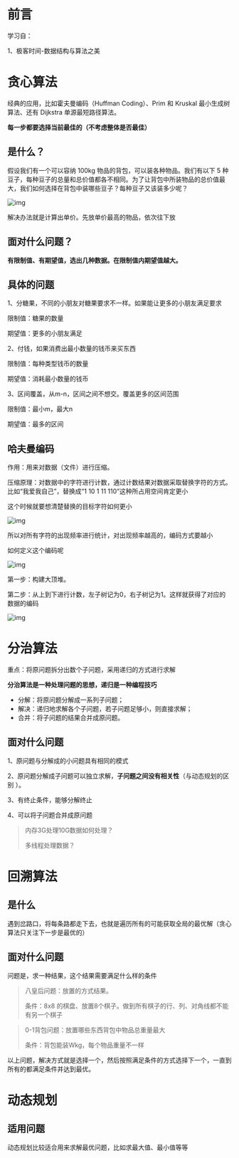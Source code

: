 # 前言

学习自：

1、极客时间-数据结构与算法之美



# 贪心算法

经典的应用，比如霍夫曼编码（Huffman Coding）、Prim 和 Kruskal 最小生成树算法、还有 Dijkstra 单源最短路径算法。

**每一步都要选择当前最佳的（不考虑整体是否最佳）**

## 是什么？

假设我们有一个可以容纳 100kg 物品的背包，可以装各种物品。我们有以下 5 种豆子，每种豆子的总量和总价值都各不相同。为了让背包中所装物品的总价值最大，我们如何选择在背包中装哪些豆子？每种豆子又该装多少呢？

![img](https://static001.geekbang.org/resource/image/f9/c7/f93f4567168d3bc65688a785b76753c7.jpg?wh=1142*558)



解决办法就是计算出单价。先放单价最高的物品，依次往下放

## 面对什么问题？

**有限制值、有期望值，选出几种数据。在限制值内期望值越大。**

## 具体的问题

1、分糖果，不同的小朋友对糖果要求不一样。如果能让更多的小朋友满足要求

限制值：糖果的数量

期望值：更多的小朋友满足

2、付钱，如果消费出最小数量的钱币来买东西

限制值：每种类型钱币的数量

期望值：消耗最小数量的钱币

3、区间覆盖，从m-n，区间之间不想交。覆盖更多的区间范围

限制值：最小m，最大n

期望值：最多的区间

## 哈夫曼编码

作用：用来对数据（文件）进行压缩。

压缩原理：对数据中的字符进行计数，通过计数结果对数据采取替换字符的方式。比如“我爱我自己”，替换成“1 10 1 11 110”这种所占用空间肯定更小

这个时候就要想清楚替换的目标字符如何更小

![img](https://static001.geekbang.org/resource/image/83/45/83921e609c8a4dc81ca5b90c8b4cd745.jpg?wh=1142*652)

所以对所有字符的出现频率进行统计，对出现频率越高的，编码方式要越小



如何定义这个编码呢

![img](https://static001.geekbang.org/resource/image/7b/7a/7b6a08e7df45eac66820b959c64f877a.jpg?wh=1142*842)

第一步：构建大顶堆。

第二步：从上到下进行计数，左子树记为0，右子树记为1。这样就获得了对应的数据的编码

![img](https://static001.geekbang.org/resource/image/cc/ed/ccf15d048be005924a409574dce143ed.jpg?wh=1142*570)

# 分治算法

重点：将原问题拆分出数个子问题，采用递归的方式进行求解

**分治算法是一种处理问题的思想，递归是一种编程技巧**

+ 分解：将原问题分解成一系列子问题；
+ 解决：递归地求解各个子问题，若子问题足够小，则直接求解；
+ 合并：将子问题的结果合并成原问题。

## 面对什么问题

1、原问题与分解成的小问题具有相同的模式

2、原问题分解成子问题可以独立求解，**子问题之间没有相关性**（与动态规划的区别	）。

3、有终止条件，能够分解终止

4、可以将子问题合并成原问题



> 内存3G处理10G数据如何处理？
>
> 多线程处理数据？



# 回溯算法

## 是什么

遇到岔路口，将每条路都走下去，也就是遍历所有的可能获取全局的最优解（贪心算法只关注下一步是最优的）

## 面对什么问题

问题是，求一种结果，这个结果需要满足什么样的条件

> 八皇后问题：放置的方式结果。
>
> 条件：8x8 的棋盘、放置8个棋子。做到所有棋子的行、列、对角线都不能有另一个棋子



> 0-1背包问题：放置哪些东西背包中物品总重量最大
>
> 条件：背包能装Wkg，每个物品重量不一样



以上问题，解决方式就是选择一个，然后按照满足条件的方式选择下一个，一直到所有的都满足条件并达到最优。



# 动态规划

## 适用问题

动态规划比较适合用来求解最优问题，比如求最大值、最小值等等
